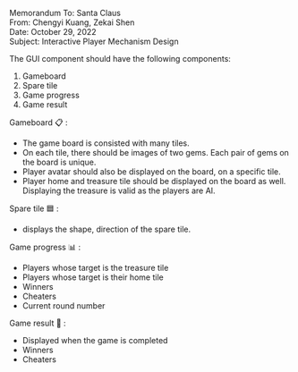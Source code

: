 Memorandum To: Santa Claus  
From: Chengyi Kuang, Zekai Shen   
Date: October 29, 2022    
Subject: Interactive Player Mechanism Design     

The GUI component should have the following components:   
1. Gameboard  
2. Spare tile
3. Game progress
4. Game result

Gameboard :clipboard:	: 
- The game board is consisted with many tiles. 
- On each tile, there should be images of two gems. Each pair of gems on the board is unique. 
- Player avatar should also be displayed on the board, on a specific tile.
- Player home and treasure tile should be displayed on the board as well. Displaying the treasure is valid as the players are AI.

Spare tile :blue_square:	:
- displays the shape, direction of the spare tile.

Game progress :bar_chart:	:
- Players whose target is the treasure tile
- Players whose target is their home tile
- Winners
- Cheaters
- Current round number

Game result :tada:	:
- Displayed when the game is completed
- Winners
- Cheaters


